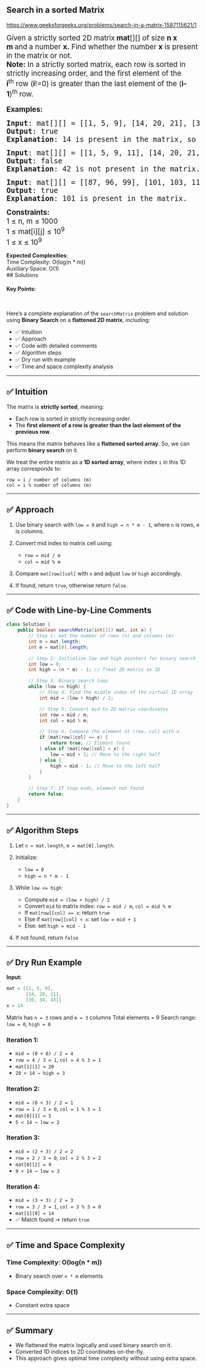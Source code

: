 ## Search in a sorted Matrix


https://www.geeksforgeeks.org/problems/search-in-a-matrix-1587115621/1


<div class="problems_problem_content__Xm_eO"><p><span style="font-size: 14pt;">Given a strictly sorted 2D matrix<strong> mat</strong>[][] of size <strong>n x m&nbsp;</strong>and<strong>&nbsp;</strong>a number&nbsp;<strong>x.</strong> Find whether the number <strong>x</strong> is present in the matrix or not.<br><strong>Note:</strong> In a strictly sorted matrix, each row is sorted in strictly increasing order, and&nbsp;the first element of the <strong>i</strong><sup>th</sup>&nbsp;row (<strong>i</strong>!=0) is greater than the last element of the (<strong>i-1</strong>)<sup>th&nbsp;</sup>row.</span><br style="font-size: 18px;"><br><span style="font-size: 14pt;"><strong>Examples:</strong></span></p>
<pre><span style="font-size: 14pt;"><strong>Input</strong>: mat[][] = [[1, 5, 9], [14, 20, 21], [30, 34, 43]], x = 14
<strong>Output</strong>: true
<strong>Explanation</strong>: 14 is present in the matrix, so output is true.
</span></pre>
<pre><span style="font-size: 14pt;"><strong>Input</strong>: mat[][] = [[1, 5, 9, 11], [14, 20, 21, 26], [30, 34, 43, 50]], x = 42<br><strong>Output</strong>: false
<strong>Explanation</strong>: 42 is not present in the matrix.<br></span></pre>
<pre><span style="font-size: 14pt;"><strong>Input</strong>: mat[][] = [[87, 96, 99], [101, 103, 111]], x = 101</span><br><span style="font-size: 14pt;"><strong>Output</strong>: true
<strong>Explanation</strong>: 101 is present in the matrix.</span></pre>
<p><span style="font-size: 14pt;"><strong>Constraints:<br></strong>1 ≤ n, m ≤ 1000<br>1 ≤ mat[i][j] ≤ 10<sup>9</sup><br>1 ≤ x ≤ 10<sup>9</sup></span></p></div>

<div class="problems_accordion_tags__JJ2DX problems_active_tags__3RExF"><div class="active title problems_active_tag_title__cgl9e"><div class="problems_tag_container__kWANg"><strong>Expected Complexities</strong>: </div></div><div class="content active animated_content open"><div class="problems_expected_complexities_text__h_eyi"><div class="problems_normal_text__QiKrb">Time Complexity: O(log(n * m))</div><div class="problems_normal_text__QiKrb">Auxiliary Space: O(1)</div></div></div><div class="ui divider g-mt-3"></div></div>
## Solutions

#### Key Points:
```


```

Here’s a complete explanation of the `searchMatrix` problem and solution using **Binary Search** on a **flattened 2D matrix**, including:

* ✅ Intuition
* ✅ Approach
* ✅ Code with detailed comments
* ✅ Algorithm steps
* ✅ Dry run with example
* ✅ Time and space complexity analysis

---

## ✅ Intuition

The matrix is **strictly sorted**, meaning:

* Each row is sorted in strictly increasing order.
* The **first element of a row is greater than the last element of the previous row**.

This means the matrix behaves like a **flattened sorted array**. So, we can perform **binary search** on it.

We treat the entire matrix as a **1D sorted array**, where index `i` in this 1D array corresponds to:

```
row = i / number of columns (m)
col = i % number of columns (m)
```

---

## ✅ Approach

1. Use binary search with `low = 0` and `high = n * m - 1`, where `n` is rows, `m` is columns.
2. Convert mid index to matrix cell using:

   * `row = mid / m`
   * `col = mid % m`
3. Compare `mat[row][col]` with `x` and adjust `low` or `high` accordingly.
4. If found, return `true`, otherwise return `false`.

---

## ✅ Code with Line-by-Line Comments

```java
class Solution {
    public boolean searchMatrix(int[][] mat, int x) {
        // Step 1: Get the number of rows (n) and columns (m)
        int n = mat.length;
        int m = mat[0].length;

        // Step 2: Initialize low and high pointers for binary search
        int low = 0;
        int high = (n * m) - 1; // Treat 2D matrix as 1D

        // Step 3: Binary search loop
        while (low <= high) {
            // Step 4: Find the middle index of the virtual 1D array
            int mid = (low + high) / 2;

            // Step 5: Convert mid to 2D matrix coordinates
            int row = mid / m;
            int col = mid % m;

            // Step 6: Compare the element at (row, col) with x
            if (mat[row][col] == x) {
                return true; // Element found
            } else if (mat[row][col] < x) {
                low = mid + 1; // Move to the right half
            } else {
                high = mid - 1; // Move to the left half
            }
        }

        // Step 7: If loop ends, element not found
        return false;
    }
}
```

---

## ✅ Algorithm Steps

1. Let `n = mat.length`, `m = mat[0].length`.
2. Initialize:

   * `low = 0`
   * `high = n * m - 1`
3. While `low <= high`:

   * Compute `mid = (low + high) / 2`
   * Convert `mid` to matrix index:
     `row = mid / m`, `col = mid % m`
   * If `mat[row][col] == x`: return `true`
   * Else if `mat[row][col] < x`: set `low = mid + 1`
   * Else: set `high = mid - 1`
4. If not found, return `false`

---

## ✅ Dry Run Example

**Input:**

```java
mat = [[1, 5, 9], 
       [14, 20, 21], 
       [30, 34, 43]]
x = 14
```

Matrix has `n = 3` rows and `m = 3` columns
Total elements = 9
Search range: `low = 0`, `high = 8`

### Iteration 1:

* `mid = (0 + 8) / 2 = 4`
* `row = 4 / 3 = 1`, `col = 4 % 3 = 1`
* `mat[1][1] = 20`
* `20 > 14 → high = 3`

### Iteration 2:

* `mid = (0 + 3) / 2 = 1`
* `row = 1 / 3 = 0`, `col = 1 % 3 = 1`
* `mat[0][1] = 5`
* `5 < 14 → low = 2`

### Iteration 3:

* `mid = (2 + 3) / 2 = 2`
* `row = 2 / 3 = 0`, `col = 2 % 3 = 2`
* `mat[0][2] = 9`
* `9 < 14 → low = 3`

### Iteration 4:

* `mid = (3 + 3) / 2 = 3`
* `row = 3 / 3 = 1`, `col = 3 % 3 = 0`
* `mat[1][0] = 14`
* ✅ Match found → return `true`

---

## ✅ Time and Space Complexity

### Time Complexity: **O(log(n \* m))**

* Binary search over `n * m` elements

### Space Complexity: **O(1)**

* Constant extra space

---

## ✅ Summary

* We flattened the matrix logically and used binary search on it.
* Converted 1D indices to 2D coordinates on-the-fly.
* This approach gives optimal time complexity without using extra space.






























